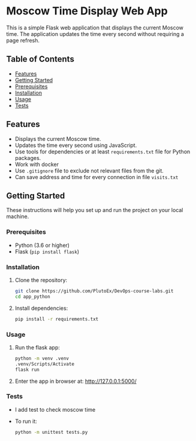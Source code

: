 # Moscow Time Display Web App

This is a simple Flask web application that displays the current Moscow time.
The application updates the time every second without requiring a page refresh.


## Table of Contents

- [Features](#features)
- [Getting Started](#getting-started)
- [Prerequisites](#prerequisites)
- [Installation](#installation)
- [Usage](#usage)
- [Tests](#tests)

## Features

- Displays the current Moscow time.
- Updates the time every second using JavaScript.
- Use tools for dependencies or at least `requirements.txt` file for Python packages.
- Work with docker
- Use `.gitignore` file to exclude not relevant files from the git.
- Can save address and time for every connection in file `visits.txt`

## Getting Started

These instructions will help you set up and run the project on your local machine.

### Prerequisites

- Python (3.6 or higher)
- Flask (`pip install flask`)

### Installation

1. Clone the repository:

   ```sh
   git clone https://github.com/PlutoEx/DevOps-course-labs.git
   cd app_python

2. Install dependencies:

   ```sh 
   pip install -r requirements.txt
   
### Usage

1. Run the flask app:
   
   ```sh
   python -m venv .venv
   .venv/Scripts/Activate
   flask run

2. Enter the app in browser at: http://127.0.0.1:5000/

### Tests

* I add test to check moscow time

* To run it:

   ```sh
  python -m unittest tests.py